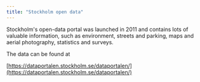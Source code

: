 ```yaml
---
title: "Stockholm open data"
---
```

Stockholm's open-data portal was launched in 2011 and contains lots of valuable information, such as environment,
streets and parking, maps and aerial photography, statistics and surveys.

The data can be found at

[https://dataportalen.stockholm.se/dataportalen/](https://dataportalen.stockholm.se/dataportalen/)
